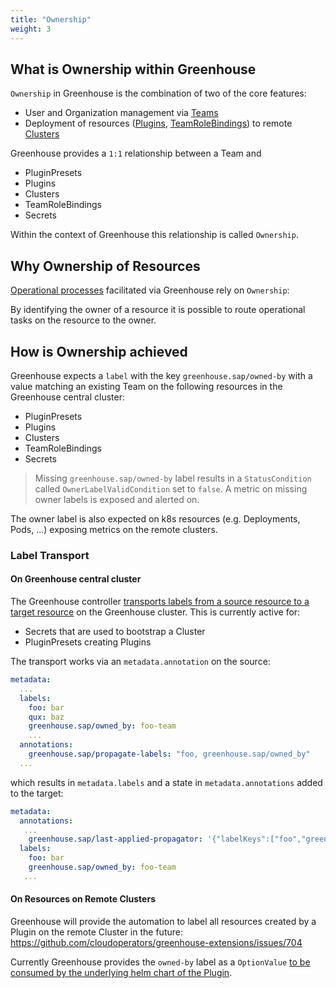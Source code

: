 ```yaml
---
title: "Ownership"
weight: 3
---
```


## What is Ownership within Greenhouse

`Ownership` in Greenhouse is the combination of two of the core features:

- User and Organization management via [Teams](./../core-concepts/teams.md)
- Deployment of resources ([Plugins](./../core-concepts/plugins.md), [TeamRoleBindings](./../core-concepts/teams/#team-rbac)) to remote [Clusters](./../core-concepts/clusters.md)

Greenhouse provides a `1:1` relationship between a Team and

- PluginPresets
- Plugins
- Clusters
- TeamRoleBindings
- Secrets

Within the context of Greenhouse this relationship is called `Ownership`.

## Why Ownership of Resources

[Operational processes](processes.md) facilitated via Greenhouse rely on `Ownership`:

By identifying the owner of a resource it is possible to route operational tasks on the resource to the owner.

## How is Ownership achieved

Greenhouse expects a `label` with the key `greenhouse.sap/owned-by` with a value matching an existing Team on the following resources in the Greenhouse central cluster:

- PluginPresets
- Plugins
- Clusters
- TeamRoleBindings
- Secrets

> Missing `greenhouse.sap/owned-by` label results in a `StatusCondition` called `OwnerLabelValidCondition` set to `false`. A metric on missing owner labels is exposed and alerted on.

The owner label is also expected on k8s resources (e.g. Deployments, Pods, ...) exposing metrics on the remote clusters.

### Label Transport

#### On Greenhouse central cluster

The Greenhouse controller [transports labels from a source resource to a target resource](https://github.com/cloudoperators/greenhouse/blob/main/internal/lifecycle/propagation.go) on the Greenhouse cluster.
This is currently active for:

- Secrets that are used to bootstrap a Cluster
- PluginPresets creating Plugins

The transport works via an `metadata.annotation` on the source:

```yaml
metadata:
  ...
  labels:
    foo: bar
    qux: baz
    greenhouse.sap/owned_by: foo-team
    ...
  annotations:
    greenhouse.sap/propagate-labels: "foo, greenhouse.sap/owned_by"
  ...
```

which results in `metadata.labels` and a state in `metadata.annotations` added to the target:

```yaml
metadata:
  annotations:
   ...
    greenhouse.sap/last-applied-propagator: '{"labelKeys":["foo","greenhouse.sap/owned_by"]}'
  labels:
    foo: bar
    greenhouse.sap/owned_by: foo-team
   ...
```

#### On Resources on Remote Clusters

Greenhouse will provide the automation to label all resources created by a Plugin on the remote Cluster in the future:
<https://github.com/cloudoperators/greenhouse-extensions/issues/704>

Currently Greenhouse provides the `owned-by` label as a `OptionValue` [to be consumed by the underlying helm chart of the Plugin](./../../contribute/plugins.md#development).
